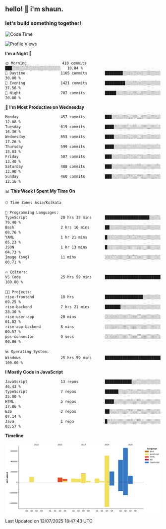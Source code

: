 ## hello! 👋 i'm shaun. 
### let's build something together!
<!--START_SECTION:waka-->
![Code Time](http://img.shields.io/badge/Code%20Time-325%20hrs%2057%20mins-blue)

![Profile Views](http://img.shields.io/badge/Profile%20Views-0-blue)

**I'm a Night 🦉** 

```text
🌞 Morning                410 commits         ███░░░░░░░░░░░░░░░░░░░░░░   10.84 % 
🌆 Daytime                1165 commits        ████████░░░░░░░░░░░░░░░░░   30.80 % 
🌃 Evening                1421 commits        █████████░░░░░░░░░░░░░░░░   37.56 % 
🌙 Night                  787 commits         █████░░░░░░░░░░░░░░░░░░░░   20.80 % 
```
📅 **I'm Most Productive on Wednesday** 

```text
Monday                   457 commits         ███░░░░░░░░░░░░░░░░░░░░░░   12.08 % 
Tuesday                  619 commits         ████░░░░░░░░░░░░░░░░░░░░░   16.36 % 
Wednesday                653 commits         ████░░░░░░░░░░░░░░░░░░░░░   17.26 % 
Thursday                 599 commits         ████░░░░░░░░░░░░░░░░░░░░░   15.83 % 
Friday                   507 commits         ███░░░░░░░░░░░░░░░░░░░░░░   13.40 % 
Saturday                 488 commits         ███░░░░░░░░░░░░░░░░░░░░░░   12.90 % 
Sunday                   460 commits         ███░░░░░░░░░░░░░░░░░░░░░░   12.16 % 
```


📊 **This Week I Spent My Time On** 

```text
🕑︎ Time Zone: Asia/Kolkata

💬 Programming Languages: 
TypeScript               20 hrs 38 mins      ████████████████████░░░░░   79.40 % 
Bash                     2 hrs 16 mins       ██░░░░░░░░░░░░░░░░░░░░░░░   08.76 % 
YAML                     1 hr 21 mins        █░░░░░░░░░░░░░░░░░░░░░░░░   05.23 % 
JSON                     1 hr 13 mins        █░░░░░░░░░░░░░░░░░░░░░░░░   04.73 % 
Image (svg)              11 mins             ░░░░░░░░░░░░░░░░░░░░░░░░░   00.71 % 

🔥 Editors: 
VS Code                  25 hrs 59 mins      █████████████████████████   100.00 % 

🐱‍💻 Projects: 
rise-frontend            18 hrs              █████████████████░░░░░░░░   69.25 % 
rise-backend             7 hrs 21 mins       ███████░░░░░░░░░░░░░░░░░░   28.30 % 
rise-user-app            28 mins             ░░░░░░░░░░░░░░░░░░░░░░░░░   01.82 % 
rise-app-backend         8 mins              ░░░░░░░░░░░░░░░░░░░░░░░░░   00.57 % 
pos-connector            0 secs              ░░░░░░░░░░░░░░░░░░░░░░░░░   00.06 % 

💻 Operating System: 
Windows                  25 hrs 59 mins      █████████████████████████   100.00 % 
```

**I Mostly Code in JavaScript** 

```text
JavaScript               13 repos            ████████████░░░░░░░░░░░░░   46.43 % 
TypeScript               7 repos             ██████░░░░░░░░░░░░░░░░░░░   25.00 % 
HTML                     5 repos             ████░░░░░░░░░░░░░░░░░░░░░   17.86 % 
EJS                      2 repos             ██░░░░░░░░░░░░░░░░░░░░░░░   07.14 % 
Java                     1 repo              █░░░░░░░░░░░░░░░░░░░░░░░░   03.57 % 
```



**Timeline**

![Lines of Code chart](https://raw.githubusercontent.com/ShaunDaniel/ShaunDaniel/main/assets/bar_graph.png)


 Last Updated on 12/07/2025 18:47:43 UTC
<!--END_SECTION:waka-->
